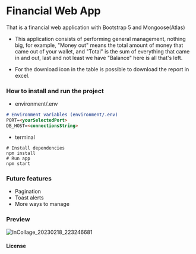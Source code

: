 # Financial Web App
That is a financial web application with Bootstrap 5 and Mongoose(Atlas)

- This application consists of performing general management, nothing big, for example, "Money out" means the total amount of money that came out of your wallet, and "Total" is the sum of everything that came in and out, last and not least we have "Balance" here is all that's left.

- For the download icon in the table is possible to download the report in excel.

### How to install and run the project

- environment/.env
```markdown
# Environment variables (environment/.env)
PORT=<yourSelectedPort>
DB_HOST=<connectionsString>
```
- terminal
```
# Install dependencies
npm install
# Run app
npm start
```
### Future features
- Pagination
- Toast alerts
- More ways to manage

### Preview

![InCollage_20230218_223246681](https://user-images.githubusercontent.com/112980693/219902613-42660d35-8037-4887-8a2a-9359ebeda57d.jpg)


#### License
